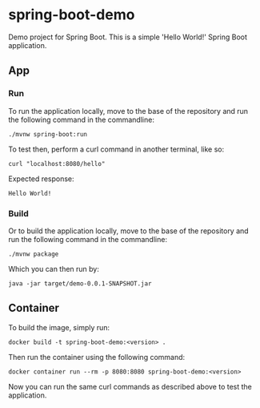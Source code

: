 # spring-boot-demo
Demo project for Spring Boot. This is a simple 'Hello World!' Spring Boot application.

## App

### Run
To run the application locally, move to the base of the repository and run the following command in the commandline:

`./mvnw spring-boot:run`

To test then, perform a curl command in another terminal, like so:

`curl "localhost:8080/hello"`

Expected response:

`Hello World!`

### Build
Or to build the application locally, move to the base of the repository and run the following command in the commandline:

`./mvnw package`

Which you can then run by:

`java -jar target/demo-0.0.1-SNAPSHOT.jar`

## Container
To build the image, simply run:

`docker build -t spring-boot-demo:<version> .`

Then run the container using the following command:

`docker container run --rm -p 8080:8080 spring-boot-demo:<version>`

Now you can run the same curl commands as described above to test the application.